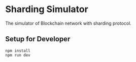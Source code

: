 # Sharding Simulator
The simulator of Blockchain network with sharding protocol.

## Setup for Developer
```
npm install
npm run dev
```